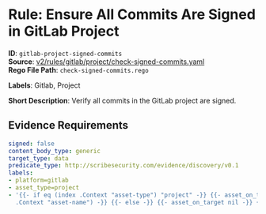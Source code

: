 # Rule: Ensure All Commits Are Signed in GitLab Project

**ID**: `gitlab-project-signed-commits`  
**Source**: [v2/rules/gitlab/project/check-signed-commits.yaml](https://github.com/scribe-public/sample-policies/v2/rules/gitlab/project/check-signed-commits.yaml)  
**Rego File Path**: `check-signed-commits.rego`  

**Labels**: Gitlab, Project

**Short Description**: Verify all commits in the GitLab project are signed.

## Evidence Requirements

```yaml
signed: false
content_body_type: generic
target_type: data
predicate_type: http://scribesecurity.com/evidence/discovery/v0.1
labels:
- platform=gitlab
- asset_type=project
- '{{- if eq (index .Context "asset-type") "project" -}} {{- asset_on_target (index
  .Context "asset-name") -}} {{- else -}} {{- asset_on_target nil -}} {{- end -}}'
```
